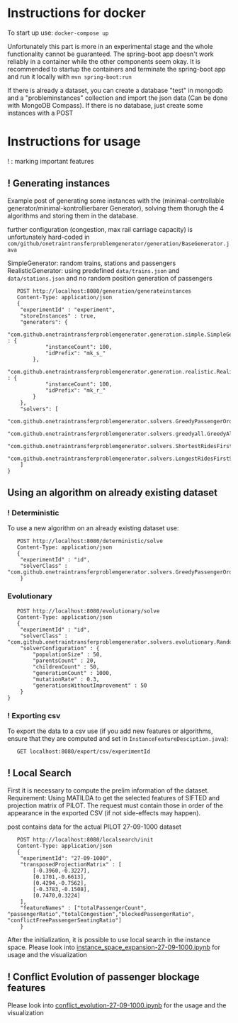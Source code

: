 # Instructions for docker

To start up use: `docker-compose up`

Unfortunately this part is more in an experimental stage and the whole functionality cannot be guaranteed.
The spring-boot app doesn't work reliably in a container while the other components seem okay. It is recommended to
startup the containers and terminate the spring-boot app and run it locally with `mvn spring-boot:run`


If there is already a dataset, you can create a database "test" in mongodb and a "probleminstances" collection and 
import the json data (Can be done with MongoDB Compass). If there is no database, just create some instances with a POST

# Instructions for usage

! : marking important features

## ! Generating instances

Example post of generating some instances with the (minimal-controllable generator/minimal-kontrollierbarer Generator),
solving them thorugh the 4 algorithms and storing them in the database.

further configuration (congestion, max rail carriage capacity) is unfortunately
hard-coded in `com/github/onetraintransferproblemgenerator/generation/BaseGenerator.java`

SimpleGenerator: random trains, stations and passengers
RealisticGenerator: using predefined `data/trains.json` and `data/stations.json`
and no random position generation of passengers

```http
   POST http://localhost:8080/generation/generateinstances
   Content-Type: application/json
   {
    "experimentId" : "experiment",
    "storeInstances" : true,
    "generators": {
        "com.github.onetraintransferproblemgenerator.generation.simple.SimpleGenerator" : {
            "instanceCount": 100,
            "idPrefix": "mk_s_"
        },
        "com.github.onetraintransferproblemgenerator.generation.realistic.RealisticGenerator" : {
            "instanceCount": 100,
            "idPrefix": "mk_r_"
        }
    },
    "solvers": [
        "com.github.onetraintransferproblemgenerator.solvers.GreedyPassengerOrderSolver",
        "com.github.onetraintransferproblemgenerator.solvers.greedyall.GreedyAllPassengersSolver",
        "com.github.onetraintransferproblemgenerator.solvers.ShortestRidesFirstSolver",
        "com.github.onetraintransferproblemgenerator.solvers.LongestRidesFirstSolver"
    ]
}
   ```

## Using an algorithm on already existing dataset
### ! Deterministic

To use a new algorithm on an already existing dataset use:

```http
   POST http://localhost:8080/deterministic/solve
   Content-Type: application/json
   {
    "experimentId" : "id",
    "solverClass" : "com.github.onetraintransferproblemgenerator.solvers.GreedyPassengerOrderSolver"
    }
   ```

### Evolutionary

```http
   POST http://localhost:8080/evolutionary/solve
   Content-Type: application/json
   {
    "experimentId" : "id",
    "solverClass" : "com.github.onetraintransferproblemgenerator.solvers.evolutionary.RandomSolutionsFCMEvolutionarySolver",
    "solverConfiguration" : {
        "populationSize" : 50,
        "parentsCount" : 20,
        "childrenCount" : 50,
        "generationCount" : 1000,
        "mutationRate" : 0.3,
        "generationsWithoutImprovement" : 50
    }
}
   ```

### ! Exporting csv

To export the data to a csv use (if you add new features or algorithms, ensure that they are computed and set in 
`InstanceFeatureDesciption.java`):

```http
   GET localhost:8080/export/csv/experimentId
   ```


## ! Local Search

First it is necessary to compute the prelim information of the dataset. Requirement: Using MATILDA to get
the selected features of SIFTED and projection matrix of PILOT. The request must contain those in order of the appearance in the 
exported CSV  (if not side-effects may happen).

post contains data for the actual PILOT 27-09-1000 dataset

```http
   POST http://localhost:8080/localsearch/init
   Content-Type: application/json
   {
    "experimentId": "27-09-1000",
    "transposedProjectionMatrix" : [
        [-0.3960,-0.3227],
        [0.1701,-0.6613],
        [0.4294,-0.7562],
        [-0.3783,-0.1508],
        [0.7470,0.3224]
    ],
    "featureNames" : ["totalPassengerCount", "passengerRatio","totalCongestion","blockedPassengerRatio", "conflictFreePassengerSeatingRatio"]
    }
   ```

After the initialization, it is possible to use local search in the instance space. Please look into [instance_space_expansion-27-09-1000.ipynb](https://github.com/mikhailnefedov/OneTrainTransferProblemGenerator/blob/main/python_backend/instance_space_expansion-27-09-1000.ipynb)
for usage and the visualization

## ! Conflict Evolution of passenger blockage features

Please look into [conflict_evolution-27-09-1000.ipynb](https://github.com/mikhailnefedov/OneTrainTransferProblemGenerator/blob/main/python_backend/conflict_evolution-27-09-1000.ipynb) for the usage and the visualization